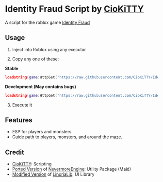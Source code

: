 # Identity Fraud Script by [CioKiTTY](https://github.com/CioKiTTY)

A script for the roblox game [Identity Fraud](https://www.roblox.com/games/338521019)

## Usage

1. Inject into Roblox using any executor

2. Copy any one of these:

**Stable**
```lua
loadstring(game:HttpGet("https://raw.githubusercontent.com/CioKiTTY/IdentityFraud/main/source.lua"))()
```

**Development (May contains bugs)**
```lua
loadstring(game:HttpGet("https://raw.githubusercontent.com/CioKiTTY/IdentityFraud/dev/source.lua"))()
```

3. Execute it

## Features

- ESP for players and monsters
- Guide path to players, monsters, and around the maze.

## Credit

- [CioKiTTY](https://github.com/CioKiTTY): Scripting
- [Ported Version](https://github.com/CioKiTTY/NevermoreModules) of [NevermoreEngine](https://github.com/Quenty/NevermoreEngine): Utility Package (Maid)
- [Modified Version](https://github.com/CioKiTTY/LinoriaLib) of [LinoriaLib](https://github.com/violin-suzutsuki/LinoriaLib): UI Library
